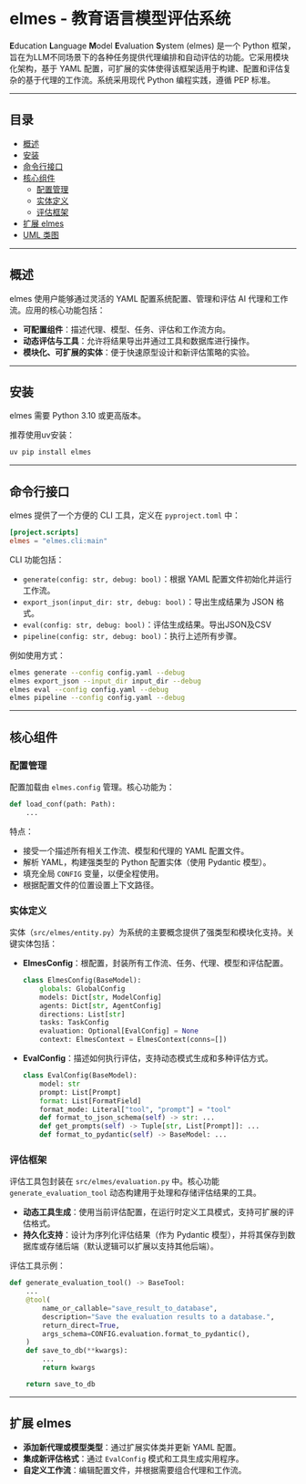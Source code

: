 # elmes - 教育语言模型评估系统

**E**ducation **L**anguage **M**odel **E**valuation **S**ystem (elmes) 是一个 Python 框架，旨在为LLM不同场景下的各种任务提供代理编排和自动评估的功能。它采用模块化架构，基于 YAML 配置，可扩展的实体使得该框架适用于构建、配置和评估复杂的基于代理的工作流。系统采用现代 Python 编程实践，遵循 PEP 标准。

---

## 目录

- [概述](#概述)
- [安装](#安装)
- [命令行接口](#命令行接口)
- [核心组件](#核心组件)
  - [配置管理](#配置管理)
  - [实体定义](#实体定义)
  - [评估框架](#评估框架)
- [扩展 elmes](#扩展-elmes)
- [UML 类图](#uml-类图)
---

## 概述

elmes 使用户能够通过灵活的 YAML 配置系统配置、管理和评估 AI 代理和工作流。应用的核心功能包括：

- **可配置组件**：描述代理、模型、任务、评估和工作流方向。
- **动态评估与工具**：允许将结果导出并通过工具和数据库进行操作。
- **模块化、可扩展的实体**：便于快速原型设计和新评估策略的实验。
---

## 安装

elmes 需要 Python 3.10 或更高版本。

推荐使用uv安装：
```bash
uv pip install elmes
```

---

## 命令行接口

elmes 提供了一个方便的 CLI 工具，定义在 `pyproject.toml` 中：
```toml
[project.scripts]
elmes = "elmes.cli:main"
```

CLI 功能包括：

- `generate(config: str, debug: bool)`：根据 YAML 配置文件初始化并运行工作流。
- `export_json(input_dir: str, debug: bool)`：导出生成结果为 JSON 格式。
- `eval(config: str, debug: bool)`：评估生成结果。导出JSON及CSV
- `pipeline(config: str, debug: bool)`：执行上述所有步骤。

例如使用方式：
```bash
elmes generate --config config.yaml --debug
elmes export_json --input_dir input_dir --debug
elmes eval --config config.yaml --debug 
elmes pipeline --config config.yaml --debug 
```

---

## 核心组件

### 配置管理

配置加载由 `elmes.config` 管理。核心功能为：
```python
def load_conf(path: Path):
    ...
```

特点：
- 接受一个描述所有相关工作流、模型和代理的 YAML 配置文件。
- 解析 YAML，构建强类型的 Python 配置实体（使用 Pydantic 模型）。
- 填充全局 `CONFIG` 变量，以便全程使用。
- 根据配置文件的位置设置上下文路径。

### 实体定义

实体（`src/elmes/entity.py`）为系统的主要概念提供了强类型和模块化支持。关键实体包括：

- **ElmesConfig**：根配置，封装所有工作流、任务、代理、模型和评估配置。

    ```python
    class ElmesConfig(BaseModel):
        globals: GlobalConfig
        models: Dict[str, ModelConfig]
        agents: Dict[str, AgentConfig]
        directions: List[str]
        tasks: TaskConfig
        evaluation: Optional[EvalConfig] = None
        context: ElmesContext = ElmesContext(conns=[])
    ```

- **EvalConfig**：描述如何执行评估，支持动态模式生成和多种评估方式。

    ```python
    class EvalConfig(BaseModel):
        model: str
        prompt: List[Prompt]
        format: List[FormatField]
        format_mode: Literal["tool", "prompt"] = "tool"
        def format_to_json_schema(self) -> str: ...
        def get_prompts(self) -> Tuple[str, List[Prompt]]: ...
        def format_to_pydantic(self) -> BaseModel: ...
    ```

### 评估框架

评估工具包封装在 `src/elmes/evaluation.py` 中。核心功能 `generate_evaluation_tool` 动态构建用于处理和存储评估结果的工具。

- **动态工具生成**：使用当前评估配置，在运行时定义工具模式，支持可扩展的评估格式。
- **持久化支持**：设计为序列化评估结果（作为 Pydantic 模型），并将其保存到数据库或存储后端（默认逻辑可以扩展以支持其他后端）。

评估工具示例：

```python
def generate_evaluation_tool() -> BaseTool:
    ...
    @tool(
        name_or_callable="save_result_to_database",
        description="Save the evaluation results to a database.",
        return_direct=True,
        args_schema=CONFIG.evaluation.format_to_pydantic(),
    )
    def save_to_db(**kwargs):
        ...
        return kwargs

    return save_to_db
```

---

## 扩展 elmes

- **添加新代理或模型类型**：通过扩展实体类并更新 YAML 配置。
- **集成新评估格式**：通过 `EvalConfig` 模式和工具生成实用程序。
- **自定义工作流**：编辑配置文件，并根据需要组合代理和工作流。

